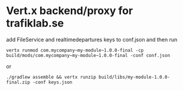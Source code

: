 # Vert.x backend/proxy for trafiklab.se

add FileService and realtimedepartures keys to conf.json and then run

    vertx runmod com.mycompany~my-module~1.0.0-final -cp build/mods/com.mycompany~my-module~1.0.0-final -conf conf.json

or

    ./gradlew assemble && vertx runzip build/libs/my-module-1.0.0-final.zip -conf keys.json
